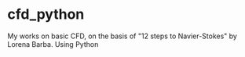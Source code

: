 # cfd_python
My works on basic CFD, on the basis of "12 steps to Navier-Stokes" by Lorena Barba. Using Python
